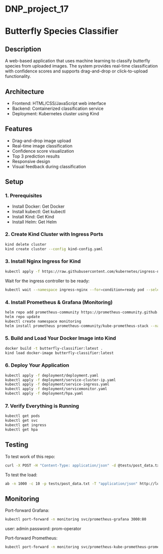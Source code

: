 # DNP_project_17

# Butterfly Species Classifier

## Description
A web-based application that uses machine learning to classify butterfly species from uploaded images. The system provides real-time classification with confidence scores and supports drag-and-drop or click-to-upload functionality.

## Architecture
- Frontend: HTML/CSS/JavaScript web interface
- Backend: Containerized classification service
- Deployment: Kubernetes cluster using Kind

## Features
- Drag-and-drop image upload
- Real-time image classification
- Confidence score visualization
- Top 3 prediction results
- Responsive design
- Visual feedback during classification

## Setup
### 1. Prerequisites
- Install Docker: Get Docker
- Install kubectl: Get kubectl
- Install Kind: Get Kind
- Install Helm: Get Helm
### 2. Create Kind Cluster with Ingress Ports
```bash
kind delete cluster
kind create cluster --config kind-config.yaml
```
### 3. Install Nginx Ingress for Kind
```bash
kubectl apply -f https://raw.githubusercontent.com/kubernetes/ingress-nginx/main/deploy/static/provider/kind/deploy.yaml
```
Wait for the ingress controller to be ready:
```bash
kubectl wait --namespace ingress-nginx --for=condition=ready pod --selector=app.kubernetes.io/component=controller --timeout=180s
```
### 4. Install Prometheus & Grafana (Monitoring)
```bash
helm repo add prometheus-community https://prometheus-community.github.io/helm-charts
helm repo update
kubectl create namespace monitoring
helm install prometheus prometheus-community/kube-prometheus-stack --namespace monitoring
```
### 5. Build and Load Your Docker Image into Kind
```bash
docker build -t butterfly-classifier:latest .
kind load docker-image butterfly-classifier:latest
```
### 6. Deploy Your Application
```bash
kubectl apply -f deployment/deployment.yaml
kubectl apply -f deployment/service-cluster-ip.yaml
kubectl apply -f deployment/service-ingress.yaml
kubectl apply -f deployment/servicemonitor.yaml
kubectl apply -f deployment/hpa.yaml
```

### 7. Verify Everything is Running
```bash
kubectl get pods
kubectl get svc
kubectl get ingress
kubectl get hpa
```

## Testing
To test work of this repo:
```bash
curl -X POST -H "Content-Type: application/json" -d @tests/post_data.txt http://localhost/classify
```

To test the load:
```bash
ab -n 1000 -c 10 -p tests/post_data.txt -T "application/json" http://localhost/classify
```

## Monitoring
Port-forward Grafana:
```bash
kubectl port-forward -n monitoring svc/prometheus-grafana 3000:80
```
user: admin
password: prom-operator

Port-forward Prometheus:
```bash
kubectl port-forward -n monitoring svc/prometheus-kube-prometheus-prometheus 9090:9090
```

